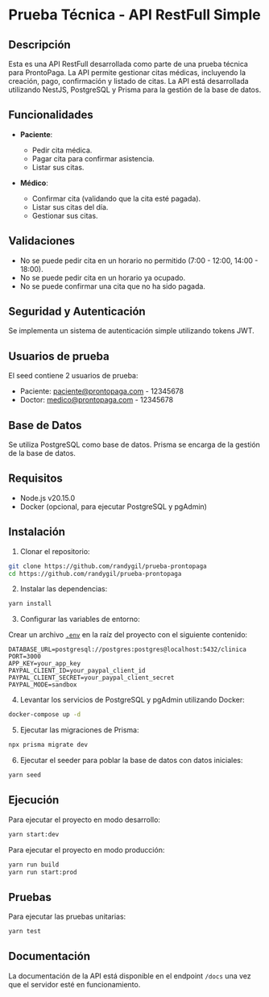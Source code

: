 # Prueba Técnica - API RestFull Simple

## Descripción

Esta es una API RestFull desarrollada como parte de una prueba técnica para ProntoPaga. La API permite gestionar citas médicas, incluyendo la creación, pago, confirmación y listado de citas. La API está desarrollada utilizando NestJS, PostgreSQL y Prisma para la gestión de la base de datos.

## Funcionalidades

- **Paciente**:

  - Pedir cita médica.
  - Pagar cita para confirmar asistencia.
  - Listar sus citas.

- **Médico**:
  - Confirmar cita (validando que la cita esté pagada).
  - Listar sus citas del día.
  - Gestionar sus citas.

## Validaciones

- No se puede pedir cita en un horario no permitido (7:00 - 12:00, 14:00 - 18:00).
- No se puede pedir cita en un horario ya ocupado.
- No se puede confirmar una cita que no ha sido pagada.

## Seguridad y Autenticación

Se implementa un sistema de autenticación simple utilizando tokens JWT.

## Usuarios de prueba

El seed contiene 2 usuarios de prueba:

- Paciente: paciente@prontopaga.com - 12345678
- Doctor: medico@prontopaga.com - 12345678

## Base de Datos

Se utiliza PostgreSQL como base de datos. Prisma se encarga de la gestión de la base de datos.

## Requisitos

- Node.js v20.15.0
- Docker (opcional, para ejecutar PostgreSQL y pgAdmin)

## Instalación

1. Clonar el repositorio:

```sh
git clone https://github.com/randygil/prueba-prontopaga
cd https://github.com/randygil/prueba-prontopaga
```

2. Instalar las dependencias:

```sh
yarn install
```

3. Configurar las variables de entorno:

Crear un archivo [`.env`](.env) en la raíz del proyecto con el siguiente contenido:

```
DATABASE_URL=postgresql://postgres:postgres@localhost:5432/clinica
PORT=3000
APP_KEY=your_app_key
PAYPAL_CLIENT_ID=your_paypal_client_id
PAYPAL_CLIENT_SECRET=your_paypal_client_secret
PAYPAL_MODE=sandbox
```

4. Levantar los servicios de PostgreSQL y pgAdmin utilizando Docker:

```sh
docker-compose up -d
```

5. Ejecutar las migraciones de Prisma:

```sh
npx prisma migrate dev
```

6. Ejecutar el seeder para poblar la base de datos con datos iniciales:

```sh
yarn seed
```

## Ejecución

Para ejecutar el proyecto en modo desarrollo:

```sh
yarn start:dev
```

Para ejecutar el proyecto en modo producción:

```sh
yarn run build
yarn run start:prod
```

## Pruebas

Para ejecutar las pruebas unitarias:

```sh
yarn test
```

## Documentación

La documentación de la API está disponible en el endpoint `/docs` una vez que el servidor esté en funcionamiento.

```

```
